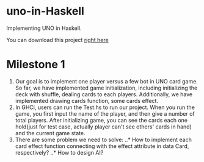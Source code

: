 # uno-in-Haskell
Implementing UNO in Haskell.

You can download this project [right here](https://github.com/SuzyWu2014/uno-in-Haskell)

# Milestone 1
1. Our goal is to implement one player versus a few bot in UNO card game. So far, we have implemented game initialization, including initializing the deck with shuffle, dealing cards to each players. Additionally, we have implemented drawing cards function, some cards effect.
2. In GHCi, users can run the Test.hs to run our project. When you run the game, you first input the name of the player, and then give a number of total players. After initializing game, you can see the cards each one hold(just for test case, actually player can't see others' cards in hand) and the current game state.
3. There are some problem we need to solve:
..* How to implement each card effect function connecting with the effect attribute in data Card, respectively?
..* How to design AI?